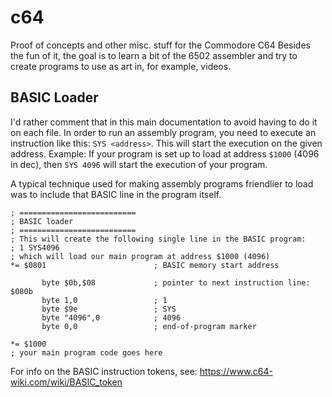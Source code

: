 # c64
Proof of concepts and other misc. stuff for the Commodore C64
Besides the fun of it, the goal is to learn a bit of the 6502 assembler and try to create programs to use as art in, for example, videos.


## BASIC Loader
I'd rather comment that in this main documentation to avoid having to do it on each file.
In order to run an assembly program, you need to execute an instruction like this: `SYS <address>`. This will start the execution on the given address.
Example: If your program is set up to load at address `$1000` (4096 in dec), then `SYS 4096` will start the execution of your program.

A typical technique used for making assembly programs friendlier to load was to include that BASIC line in the program itself.
```
; ==========================
; BASIC loader
; ==========================
; This will create the following single line in the BASIC program:
; 1 SYS4096
; which will load our main program at address $1000 (4096)
*= $0801                        ; BASIC memory start address

       byte $0b,$08             ; pointer to next instruction line: $080b
       byte 1,0                 ; 1
       byte $9e                 ; SYS
       byte "4096",0            ; 4096
       byte 0,0                 ; end-of-program marker
       
*= $1000
; your main program code goes here
```
For info on the BASIC instruction tokens, see: https://www.c64-wiki.com/wiki/BASIC_token
